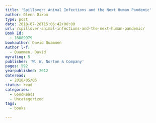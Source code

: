 ```yaml
---
title: 'Spillover: Animal Infections and the Next Human Pandemic'
author: Glenn Dixon
type: post
date: 2018-07-28T15:06:42+00:00
url: /spillover-animal-infections-and-the-next-human-pandemic/
Book Id:
  - 18889979
bookauthor: David Quammen
Author l-f:
  - Quammen, David
myrating: 5
publisher: 'W. W. Norton & Company'
pages: 592
yearpublished: 2012
dateread:
  - 2016/05/06
status: read
categories:
  - GoodReads
  - Uncategorized
tags:
  - books

---
```


